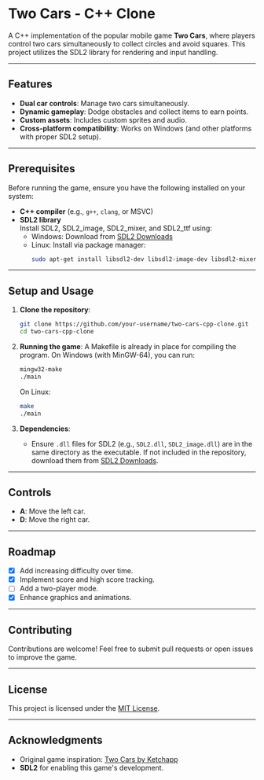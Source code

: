 # Two Cars - C++ Clone

A C++ implementation of the popular mobile game **Two Cars**, where players control two cars simultaneously to collect circles and avoid squares. This project utilizes the SDL2 library for rendering and input handling.

---

## Features
- **Dual car controls**: Manage two cars simultaneously.
- **Dynamic gameplay**: Dodge obstacles and collect items to earn points.
- **Custom assets**: Includes custom sprites and audio.
- **Cross-platform compatibility**: Works on Windows (and other platforms with proper SDL2 setup).

---

## Prerequisites
Before running the game, ensure you have the following installed on your system:
- **C++ compiler** (e.g., `g++`, `clang`, or MSVC)
- **SDL2 library**  
  Install SDL2, SDL2_image, SDL2_mixer, and SDL2_ttf using:
  - Windows: Download from [SDL2 Downloads](https://www.libsdl.org/download-2.0.php)
  - Linux: Install via package manager:
    ```bash
    sudo apt-get install libsdl2-dev libsdl2-image-dev libsdl2-mixer-dev libsdl2-ttf-dev
    ```

---

## Setup and Usage

1. **Clone the repository**:
   ```bash
   git clone https://github.com/your-username/two-cars-cpp-clone.git
   cd two-cars-cpp-clone
   ```

2. **Running the game**:
   A Makefile is already in place for compiling the program. On Windows (with MinGW-64), you can run:
   ```bash
   mingw32-make
   ./main
   ```

   On Linux:
   ```bash
   make
   ./main
   ```

3. **Dependencies**:
   - Ensure `.dll` files for SDL2 (e.g., `SDL2.dll`, `SDL2_image.dll`) are in the same directory as the executable. If not included in the repository, download them from [SDL2 Downloads](https://www.libsdl.org/download-2.0.php).

---

## Controls
- **A**: Move the left car.
- **D**: Move the right car.

---

## Roadmap
- [x] Add increasing difficulty over time.
- [x] Implement score and high score tracking.
- [ ] Add a two-player mode.
- [x] Enhance graphics and animations.

---

## Contributing
Contributions are welcome! Feel free to submit pull requests or open issues to improve the game.

---

## License
This project is licensed under the [MIT License](LICENSE).

---

## Acknowledgments
- Original game inspiration: [Two Cars by Ketchapp](https://play.google.com/store/apps/details?id=com.ketchapp.twocars)
- **SDL2** for enabling this game's development.
